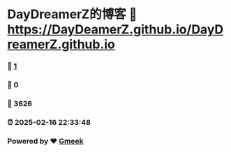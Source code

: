 # DayDreamerZ的博客 :link: https://DayDeamerZ.github.io/DayDreamerZ.github.io 
### :page_facing_up: [1](https://DayDeamerZ.github.io/DayDreamerZ.github.io/tag.html) 
### :speech_balloon: 0 
### :hibiscus: 3626 
### :alarm_clock: 2025-02-16 22:33:48 
### Powered by :heart: [Gmeek](https://github.com/Meekdai/Gmeek)
